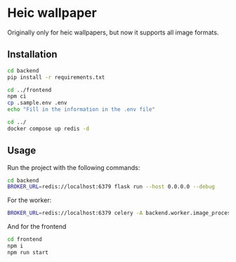 # Heic wallpaper

Originally only for heic wallpapers, but now it supports all image formats.




## Installation

```bash
cd backend
pip install -r requirements.txt

cd ../frontend
npm ci
cp .sample.env .env
echo "Fill in the information in the .env file"

cd ../
docker compose up redis -d
```
## Usage
Run the project with the following commands:

```bash
cd backend
BROKER_URL=redis://localhost:6379 flask run --host 0.0.0.0 --debug
```

For the worker:
```bash
BROKER_URL=redis://localhost:6379 celery -A backend.worker.image_processor worker -l info --autoscale=4,1 
```

And for the frontend
```bash
cd frontend
npm i
npm run start
```